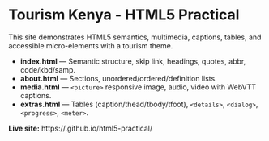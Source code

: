 # Tourism Kenya - HTML5 Practical

This site demonstrates HTML5 semantics, multimedia, captions, tables, and accessible micro-elements with a tourism theme.

- **index.html** — Semantic structure, skip link, headings, quotes, abbr, code/kbd/samp.  
- **about.html** — Sections, unordered/ordered/definition lists.  
- **media.html** — `<picture>` responsive image, audio, video with WebVTT captions.  
- **extras.html** — Tables (caption/thead/tbody/tfoot), `<details>`, `<dialog>`, `<progress>`, `<meter>`.  

**Live site:** https://<your-username>.github.io/html5-practical/



  

